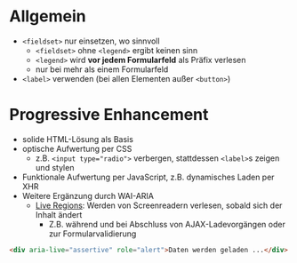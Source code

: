 # Allgemein

* `<fieldset>` nur einsetzen, wo sinnvoll
    * `<fieldset>` ohne `<legend>` ergibt keinen sinn
    * `<legend>` wird **vor jedem Formularfeld** als Präfix verlesen
    * nur bei mehr als einem Formularfeld
* `<label>` verwenden (bei allen Elementen außer `<button>`)

# Progressive Enhancement
* solide HTML-Lösung als Basis
* optische Aufwertung per CSS
    * z.B. `<input type="radio">` verbergen, stattdessen `<label>`s zeigen und stylen
* Funktionale Aufwertung per JavaScript, z.B. dynamisches Laden per XHR
* Weitere Ergänzung durch WAI-ARIA
    * [Live Regions](http://w3c.github.io/aria/practices/aria-practices.html#LiveRegions): Werden von Screenreadern verlesen, sobald sich der Inhalt ändert
        * Z.B. während und bei Abschluss von AJAX-Ladevorgängen oder zur Formularvalidierung

```html
<div aria-live="assertive" role="alert">Daten werden geladen ...</div>
```